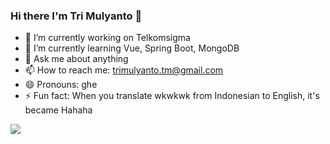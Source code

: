 ### Hi there I'm Tri Mulyanto 👋

<!--
**ghemulyanto/ghemulyanto** is a ✨ _special_ ✨ repository because its `README.md` (this file) appears on your GitHub profile.

Here are some ideas to get you started:

- 🔭 I’m currently working on Telkomsigma
- 🌱 I’m currently learning Vue, Spring Boot, MongoDB 
- 💬 Ask me about anything
- 📫 How to reach me: trimulyanto.tm@gmail.com
- 😄 Pronouns: ghe
- ⚡ Fun fact: When you translate wkwkwk from Indonesian to English, it's became Hahaha
-->


- 🔭 I’m currently working on Telkomsigma
- 🌱 I’m currently learning Vue, Spring Boot, MongoDB 
- 💬 Ask me about anything
- 📫 How to reach me: trimulyanto.tm@gmail.com
- 😄 Pronouns: ghe
- ⚡ Fun fact: When you translate wkwkwk from Indonesian to English, it's became Hahaha


<a href="https://github.com/anuraghazra/github-readme-stats">
  <img align="center" src="https://github-readme-stats.vercel.app/api?username=ghemulyanto&show_icons=true" />
</a>
